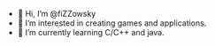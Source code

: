 - 👋 Hi, I’m @fiZZowsky
- 👀 I’m interested in creating games and applications.
- 🌱 I’m currently learning C/C++ and java.
<!---💞️ I’m looking to collaborate on ...
- 📫 How to reach me ...


fiZZowsky/fiZZowsky is a ✨ special ✨ repository because its `README.md` (this file) appears on your GitHub profile.
You can click the Preview link to take a look at your changes.
--->
